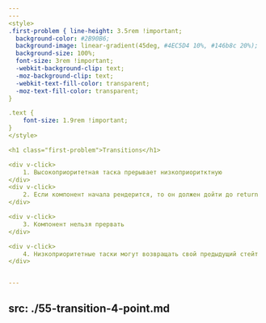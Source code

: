 ```yaml
---
---
<style>
.first-problem { line-height: 3.5rem !important;
  background-color: #2B90B6;
  background-image: linear-gradient(45deg, #4EC5D4 10%, #146b8c 20%);
  background-size: 100%;
  font-size: 3rem !important;
  -webkit-background-clip: text;
  -moz-background-clip: text;
  -webkit-text-fill-color: transparent;
  -moz-text-fill-color: transparent;
}

.text {
    font-size: 1.9rem !important;
}
</style>

<h1 class="first-problem">Transitions</h1>

<div v-click>
    1. Высокоприоритетная таска прерывает низкоприоритктную
</div>
<div v-click>
    2. Если компонент начала рендерится, то он должен дойти до return
</div>

<div v-click>
    3. Компонент нельзя прервать
</div>

<div v-click>
    4. Низкоприоритетные таски могут возвращать свой предыдущий стейт
</div>


---
```

src: ./55-transition-4-point.md
---
